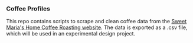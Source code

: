 ### Coffee Profiles
This repo contains scripts to scrape and clean coffee data from the [Sweet Maria's Home Coffee Roasting website](https://www.sweetmarias.com/). The data is exported as a .csv file, which will be used in an experimental design project.